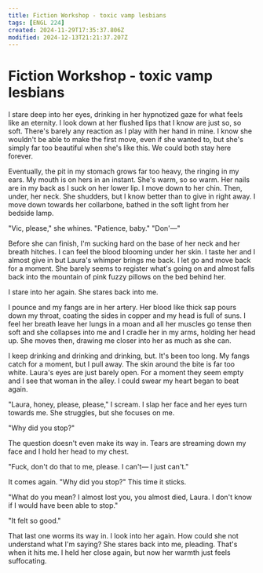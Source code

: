 ```yaml
---
title: Fiction Workshop - toxic vamp lesbians
tags: [ENGL 224]
created: 2024-11-29T17:35:37.806Z
modified: 2024-12-13T21:21:37.207Z
---
```


# Fiction Workshop - toxic vamp lesbians



I stare deep into her eyes, drinking in her hypnotized gaze for what feels like an eternity. I look down at her flushed lips that I know are just so, so soft. There's barely any reaction as I play with her hand in mine. I know she wouldn't be able to make the first move, even if she wanted to, but she's simply far too beautiful when she's like this. We could both stay here forever. 

Eventually, the pit in my stomach grows far too heavy, the ringing in my ears. My mouth is on hers in an instant. She's warm, so so warm. Her nails are in my back as I suck on her lower lip. I move down to her chin. Then, under, her neck. She shudders, but I know better than to give in right away. I move down towards her collarbone, bathed in the soft light from her bedside lamp.

"Vic, please," she whines.
"Patience, baby."
"Don'—"

Before she can finish, I'm sucking hard on the base of her neck and her breath hitches. I can feel the blood blooming under her skin. I taste her and I almost give in but Laura's whimper brings me back. I let go and move back for a moment. She barely seems to register what's going on and almost falls back into the mountain of pink fuzzy pillows on the bed behind her. 

I stare into her again. She stares back into me. 

I pounce and my fangs are in her artery. Her blood like thick sap pours down my throat, coating the sides in copper and my head is full of suns. I feel her breath leave her lungs in a moan and all her muscles go tense then soft and she collapses into me and I cradle her in my arms, holding her head up. She moves then, drawing me closer into her as much as she can.

I keep drinking and drinking and drinking, but. It's been too long. My fangs catch for a moment, but I pull away. The skin around the bite is far too white. Laura's eyes are just barely open. For a moment they seem empty and I see that woman in the alley. I could swear my heart began to beat again.

"Laura, honey, please, please," I scream. I slap her face and her eyes turn towards me. She struggles, but she focuses on me.

"Why did you stop?"

The question doesn't even make its way in. Tears are streaming down my face and I hold her head to my chest.

"Fuck, don't do that to me, please. I can't— I just can't."

It comes again. "Why did you stop?" This time it sticks.

"What do you mean? I almost lost you, you almost died, Laura. I don't know if I would have been able to stop."

"It felt so good."

That last one worms its way in. I look into her again. How could she not understand what I'm saying? She stares back into me, pleading. That's when it hits me. I held her close again, but now her warmth just feels suffocating.
